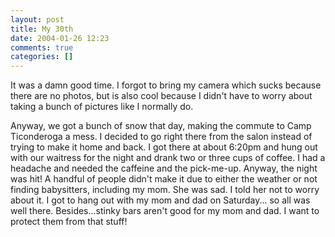 ```yaml
---
layout: post
title: My 30th
date: 2004-01-26 12:23
comments: true
categories: []
---
```

It was a damn good time. I forgot to bring my camera which sucks because there are no photos, but is also cool because I didn't have to worry about taking a bunch of pictures like I normally do.

Anyway, we got a bunch of snow that day, making the commute to Camp Ticonderoga a mess. I decided to go right there from the salon instead of trying to make it home and back. I got there at about 6:20pm and hung out with our waitress for the night and drank two or three cups of coffee. I had a headache and needed the caffeine and the pick-me-up. Anyway, the night was hit! A handful of people didn't make it due to either the weather or not finding babysitters, including my mom. She was sad. I told her not to worry about it. I got to hang out with my mom and dad on Saturday... so all was well there. Besides...stinky bars aren't good for my mom and dad. I want to protect them from that stuff!
